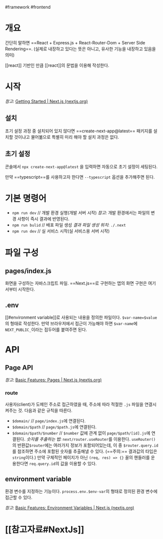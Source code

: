 #framework #frontend

# 개요
간단히 말하면 ==React + Express.js + React-Router-Dom + Server Side Rendering==. (실제로 내장하고 있다는 뜻은 아니고, 유사한 기능을 내장하고 있음을 의미)

[[react]] 기반인 만큼 [[react]]의 문법을 이용해 작성한다.

# 시작
*참고:* [Getting Started | Next.js (nextjs.org)](https://nextjs.org/docs)

## 설치
초기 설정 과정 중 설치되어 있지 않다면 ==create-next-app@latest== 패키지를 설치할 것이냐고 물어볾으로 특별히 미리 해야 할 설치 과정은 없다.

## 초기 설정
콘솔에서 `npx create-next-app@latest` 을 입력하면 자동으로 초기 설정이 세팅된다.

만약 ==typescript==를 사용하고자 한다면 `--typescript` 옵션을 추가해주면 된다. 

# 기본 명령어
- `npm run dev` // 개발 환경 실행(개발 서버 시작)
	*참고:* 개발 환경에서는 파일의 변경 사항이 즉시 결과에 반영된다.
- `npm run bulid` // 배포 파일 생성
	*결과 파일 생성 위치*: `./.next`
- `npm run dev` // 실 서비스 시작(실 서비스용 서버 시작)

# 파일 구성
## pages/index.js
화면을 구성하는 자바스크립트 파일. ==Next.js==로 구현하는 앱의 화면 구현은 여기서부터 시작한다.

## .env
[[#environment variable]]로 사용되는 내용을 정의한 파일이다. `$var-name=$value`의 형태로 작성한다. 만약 브라우저에서 접근이 가능해야 하면 `$var-name`에 `NEXT_PUBLIC_`이라는 접두어를 붙여주면 된다.

# API
## Page API
*참고*: [Basic Features: Pages | Next.js (nextjs.org)](https://nextjs.org/docs/basic-features/pages)
### route
사용자(client)가 도메인 주소로 접근하였을 때, 주소에 따라 적절한 `.js` 파일을 연결시켜주는 것. 다음과 같은 규칙을 따른다.

- `$domain/` // `page/index.js`에 연결된다.
- `$domain/$path` // `page/$path.js`에 연결된다.
- `$domain/$path/$number` // `$number` 값에 관계 없이 `page/$path/[id].js`에 연결된다. 
	*숫자를  추출하는 법:* `next/router.useRouter`를 이용한다. `useRouter()`의 반환값`$router`에는 여러가지 정보가 포함되어있는데, 이 중 `$router.query.id`를 참조하면 주소에 포함된 숫자를 추출해낼 수 있다. (==주의:== 결과값의 타입은 `string`이다.)
		만약 구체적인 페이지가 아닌 `(req, res) => {}` 꼴의 핸들러를 운용한다면 `req.query.id`의 값을 이용할 수 있다. 

## environment variable
환경 변수를 지정하는 기능이다. `process.env.$env-var`의 형태로 정의된 환경 변수에 접근할 수 있다.

*참고*: [Basic Features: Environment Variables | Next.js (nextjs.org)](https://nextjs.org/docs/basic-features/environment-variables)

# [[참고자료#NextJs]]
